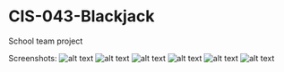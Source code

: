 # CIS-043-Blackjack
School team project

Screenshots:
![alt text](https://github.com/sebeid4556/CIS-043-Blackjack/blob/main/play1.png)
![alt text](https://github.com/sebeid4556/CIS-043-Blackjack/blob/main/youwin.png)
![alt text](https://github.com/sebeid4556/CIS-043-Blackjack/blob/main/play2.png)
![alt text](https://github.com/sebeid4556/CIS-043-Blackjack/blob/main/youlose.png)
![alt text](https://github.com/sebeid4556/CIS-043-Blackjack/blob/main/blackjack.png)
![alt text](https://github.com/sebeid4556/CIS-043-Blackjack/blob/main/nowinner.png)
